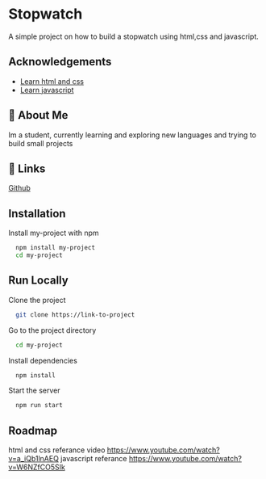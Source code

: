
# Stopwatch 
A simple project on how to build a stopwatch using html,css and javascript.


## Acknowledgements

 - [Learn html and css](https://scrimba.com/learn/htmlandcss)
 - [Learn javascript](https://learnjavascript.online/?utm_source=react-tutorial.app)
 

## 🚀 About Me
Im a student, currently learning and exploring new languages and trying to build small projects


## 🔗 Links
[Github](https://github.com/jiyabhagat)
## Installation

Install my-project with npm

```bash
  npm install my-project
  cd my-project
```
    
## Run Locally

Clone the project

```bash
  git clone https://link-to-project
```

Go to the project directory

```bash
  cd my-project
```

Install dependencies

```bash
  npm install
```

Start the server

```bash
  npm run start
```


## Roadmap

html and css referance video
https://www.youtube.com/watch?v=a_iQb1lnAEQ
javascript referance
https://www.youtube.com/watch?v=W6NZfCO5SIk